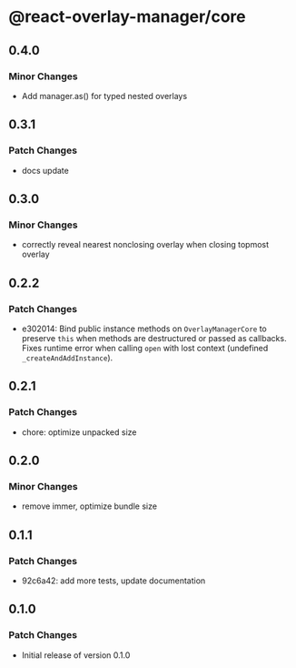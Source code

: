 # @react-overlay-manager/core

## 0.4.0

### Minor Changes

- Add manager.as<T>() for typed nested overlays

## 0.3.1

### Patch Changes

- docs update

## 0.3.0

### Minor Changes

- correctly reveal nearest nonclosing overlay when closing topmost overlay

## 0.2.2

### Patch Changes

- e302014: Bind public instance methods on `OverlayManagerCore` to preserve `this` when methods are destructured or passed as callbacks. Fixes runtime error when calling `open` with lost context (undefined `_createAndAddInstance`).

## 0.2.1

### Patch Changes

- chore: optimize unpacked size

## 0.2.0

### Minor Changes

- remove immer, optimize bundle size

## 0.1.1

### Patch Changes

- 92c6a42: add more tests, update documentation

## 0.1.0

### Patch Changes

- Initial release of version 0.1.0
